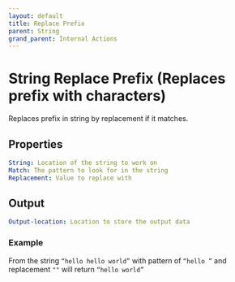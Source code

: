 ```yaml
---
layout: default
title: Replace Prefix
parent: String
grand_parent: Internal Actions
---
```

# String Replace Prefix (Replaces prefix with characters)
Replaces prefix in string by replacement if it matches.

## Properties
```yaml
String: Location of the string to work on
Match: The pattern to look for in the string
Replacement: Value to replace with
```

## Output
```yaml
Output-location: Location to store the output data
```

### Example
From the string `“hello hello world”` with pattern of `“hello ”` and replacement `""` will return `“hello world”`
